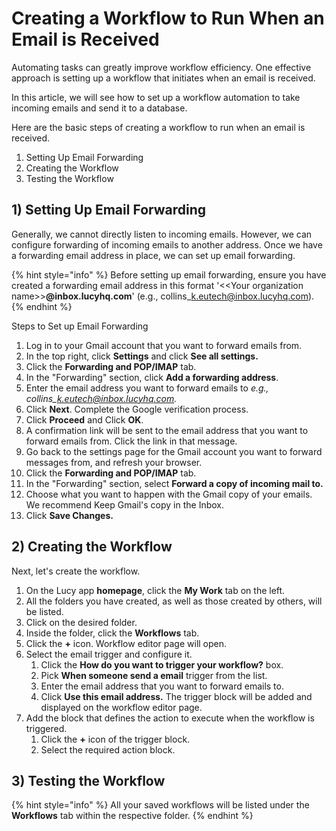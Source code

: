 # Creating a Workflow to Run When an Email is Received

Automating tasks can greatly improve workflow efficiency. One effective approach is setting up a workflow that initiates when an email is received.

In this article, we will see how to set up a workflow automation to take incoming emails and send it to a database.

Here are the basic steps of creating a workflow to run when an email is received.

1. Setting Up Email Forwarding
2. Creating the Workflow
3. Testing the Workflow

## 1) Setting Up Email Forwarding

Generally, we cannot directly listen to incoming emails. However, we can configure forwarding of incoming emails to another address. Once we have a forwarding email address in place, we can set up email forwarding.&#x20;

{% hint style="info" %}
Before setting up email forwarding, ensure you have created a forwarding email address in this format '<\<Your organization name>>**@inbox.lucyhq.com**' (e.g., collins\_k.eutech@inbox.lucyhq.com).
{% endhint %}



Steps to Set up Email Forwarding

1. Log in to your Gmail account that you want to forward emails from.
2. In the top right, click **Settings** and click **See all settings.**
3. Click the **Forwarding and POP/IMAP** tab.
4. In the "Forwarding" section, click **Add a forwarding address**.
5. Enter the email address you want to forward emails to _e.g., collins\_k.eutech@inbox.lucyhq.com._
6. Click **Next**. Complete the Google verification process.&#x20;
7. Click **Proceed** and Click **OK**.
8. A confirmation link will be sent to the email address that you want to forward emails from. Click the link in that message.
9. Go back to the settings page for the Gmail account you want to forward messages from, and refresh your browser.
10. Click the **Forwarding and POP/IMAP** tab.
11. In the "Forwarding" section, select **Forward a copy of incoming mail to.**
12. Choose what you want to happen with the Gmail copy of your emails. We recommend Keep Gmail's copy in the Inbox.
13. Click **Save Changes.**

## 2) Creating the Workflow

Next, let's create the workflow.

1. On the Lucy app **homepage**, click the **My Work** tab on the left.&#x20;
2. All the folders you have created, as well as those created by others, will be listed.&#x20;
3. Click on the desired folder.
4. Inside the folder, click the **Workflows** tab.
5. Click the **+** icon. Workflow editor page will open.
6. Select the email trigger and configure it.
   1. Click the **How do you want to trigger your workflow?** box.
   2. Pick **When someone send a email** trigger from the list.
   3. Enter the email address that you want to forward emails to.
   4. Click **Use this email address.** The trigger block will be added and displayed on the workflow editor page.
7. Add the block that defines the action to execute when the workflow is triggered.
   1. Click the **+** icon of the trigger block.
   2. Select the required action block.



## 3) Testing the Workflow









{% hint style="info" %}
All your saved workflows will be listed under the **Workflows** tab within the respective folder.
{% endhint %}
